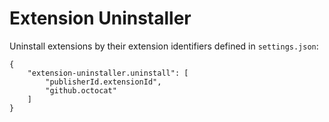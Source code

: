 # Extension Uninstaller

Uninstall extensions by their extension identifiers defined in `settings.json`:

```
{
    "extension-uninstaller.uninstall": [
        "publisherId.extensionId",
        "github.octocat"
    ]
}
```
